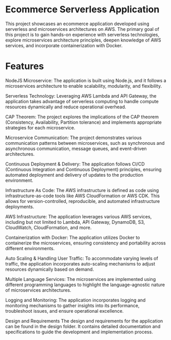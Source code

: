 # Ecommerce Serverless Application

This project showcases an ecommerce application developed using serverless and microservices architectures on AWS. The primary goal of this project is to gain hands-on experience with serverless technologies, explore microservices architecture principles, deepen knowledge of AWS services, and incorporate containerization with Docker.

# Features
NodeJS Microservice: The application is built using Node.js, and it follows a microservices architecture to enable scalability, modularity, and flexibility.

Serverless Technology: Leveraging AWS Lambda and API Gateway, the application takes advantage of serverless computing to handle compute resources dynamically and reduce operational overhead.

CAP Theorem: The project explores the implications of the CAP theorem (Consistency, Availability, Partition tolerance) and implements appropriate strategies for each microservice.

Microservice Communication: The project demonstrates various communication patterns between microservices, such as synchronous and asynchronous communication, message queues, and event-driven architectures.

Continuous Deployment & Delivery: The application follows CI/CD (Continuous Integration and Continuous Deployment) principles, ensuring automated deployment and delivery of updates to the production environment.

Infrastructure As Code: The AWS infrastructure is defined as code using infrastructure-as-code tools like AWS CloudFormation or AWS CDK. This allows for version-controlled, reproducible, and automated infrastructure deployments.

AWS Infrastructure: The application leverages various AWS services, including but not limited to Lambda, API Gateway, DynamoDB, S3, CloudWatch, CloudFormation, and more.

Containerization with Docker: The application utilizes Docker to containerize the microservices, ensuring consistency and portability across different environments.

Auto Scaling & Handling User Traffic: To accommodate varying levels of traffic, the application incorporates auto-scaling mechanisms to adjust resources dynamically based on demand.

Multiple Language Services: The microservices are implemented using different programming languages to highlight the language-agnostic nature of microservices architectures.

Logging and Monitoring: The application incorporates logging and monitoring mechanisms to gather insights into its performance, troubleshoot issues, and ensure operational excellence.

Design and Requirements
The design and requirements for the application can be found in the design folder. It contains detailed documentation and specifications to guide the development and implementation process.

